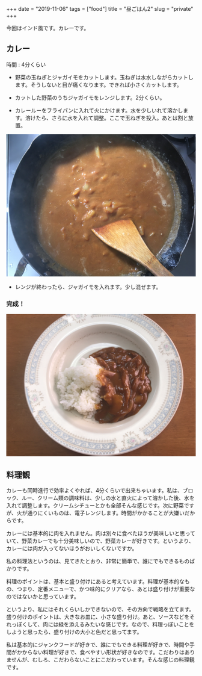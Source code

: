 +++
date = "2019-11-06"
tags = ["food"]
title = "昼ごはん2"
slug = "private"
+++

今回はインド風です。カレーです。

## カレー

時間 : 4分くらい

- 野菜の玉ねぎとジャガイモをカットします。玉ねぎは水水しながらカットします。そうしないと目が痛くなります。できれば小さくカットします。

- カットした野菜のうちジャガイモをレンジします。2分くらい。

- カレールーをフライパンに入れて火にかけます。水を少しいれて溶かします。溶けたら、さらに水を入れて調整。ここで玉ねぎを投入。あとは割と放置。

![](https://raw.githubusercontent.com/mba-hack/images/master/private_ryouri_2019-11-04103845.jpg)

- レンジが終わったら、ジャガイモを入れます。少し混ぜます。

### 完成！

![](https://raw.githubusercontent.com/mba-hack/images/master/private_ryouri_2019-11-04104035.jpg)

## 料理観

カレーも同時進行で効率よくやれば、4分くらいで出来ちゃいます。私は、ブロック、ルー、クリーム類の調味料は、少しの水と直火によって溶かした後、水を入れて調整します。クリームシチューとかも全部そんな感じです。次に野菜ですが、火が通りにくいものは、電子レンジします。時間がかかることが大嫌いだからです。

カレーには基本的に肉を入れません。肉は別々に食べたほうが美味しいと思っていて、野菜カレーでも十分美味しいので、野菜カレーが好きです。というより、カレーには肉が入ってないほうがおいしくないですか。

私の料理法というのは、見てきたとおり、非常に簡単で、誰にでもできるものばかりです。

料理のポイントは、基本と盛り付けにあると考えています。料理が基本的なもの、つまり、定番メニューで、かつ味的にクリアなら、あとは盛り付けが重要なのではないかと思っています。

というより、私にはそれくらいしかできないので、その方向で戦略を立てます。盛り付けのポイントは、大きなお皿に、小さな盛り付け。あと、ソースなどをそれっぽくして、肉には緑を添えるみたいな感じです。なので、料理っぽいことをしようと思ったら、盛り付けの大小と色だと思ってます。

私は基本的にジャンクフードが好きで、誰にでもできる料理が好きで、時間や手間がかからない料理が好きで、食べやすい形状が好きなのです。こだわりはありませんが、むしろ、こだわらないことにこだわっています。そんな感じの料理観です。

